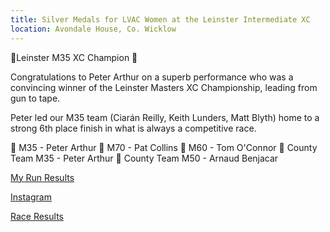```yaml
---
title: Silver Medals for LVAC Women at the Leinster Intermediate XC
location: Avondale House, Co. Wicklow
---
```


🥇Leinster M35 XC Champion 🥇

Congratulations to Peter Arthur on a superb performance who was a convincing winner of the Leinster Masters XC Championship, leading from gun to tape.

Peter led our M35 team (Ciarán Reilly, Keith Lunders, Matt Blyth) home to a strong 6th place finish in what is always a competitive race. 

🥇 M35 - Peter Arthur
🥈 M70 - Pat Collins
🥈 M60 - Tom O'Connor
🥇 County Team M35 - Peter Arthur
🥇 County Team M50 - Arnaud Benjacar


<a href="https://www.myrunresults.com/events/leinster_inter_masters__juvenile_relay_xc_championships/4561/results/" target="_blank" rel="noopener noreferrer">My Run Results</a>

<a href="https://www.instagram.com/p/CncoLgOMNkN/" target="_blank" rel="noopener noreferrer">Instagram</a>

<a href="/races/2023-01-15-leinster-inter-xc/" target="_blank" rel="noopener noreferrer">Race Results</a>
